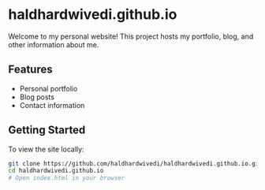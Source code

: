 # haldhardwivedi.github.io

Welcome to my personal website! This project hosts my portfolio, blog, and other information about me.

## Features

- Personal portfolio
- Blog posts
- Contact information

## Getting Started

To view the site locally:

```bash
git clone https://github.com/haldhardwivedi/haldhardwivedi.github.io.git
cd haldhardwivedi.github.io
# Open index.html in your browser
```
